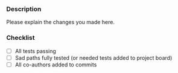 ### Description
Please explain the changes you made here.

### Checklist
- [ ] All tests passing
- [ ] Sad paths fully tested (or needed tests added to project board)
- [ ] All co-authors added to commits
